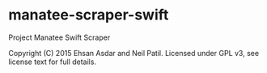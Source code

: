 # manatee-scraper-swift
Project Manatee Swift Scraper

Copyright (C) 2015 Ehsan Asdar and Neil Patil. Licensed under GPL v3, see license text for full details.

